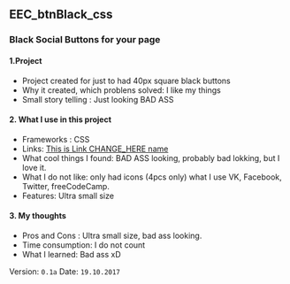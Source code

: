 ## EEC_btnBlack_css
### Black Social Buttons for your page

#### 1.Project
 * Project created for just to had 40px square black buttons
 * Why it created, which problens solved: I like my things
 * Small story telling : Just looking BAD ASS
#### 2. What I use in this project
 * Frameworks : CSS
 * Links: [This is Link CHANGE_HERE name](https://www.CHANGE_HERE)
 * What cool things I found: BAD ASS looking, probably bad lokking, but I love it.
  * What I do not like: only had icons (4pcs only) what I use VK, Facebook, Twitter, freeCodeCamp.
  * Features: Ultra small size
#### 3. My thoughts
  * Pros and Cons : Ultra small size, bad ass looking.
  * Time consumption: I do not count
  * What I learned: Bad ass xD

  Version: `0.1a`
  Date: `19.10.2017`
